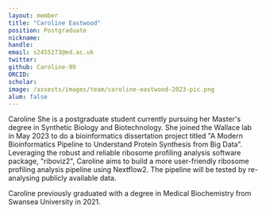 ```yaml
---
layout: member
title: "Caroline Eastwood"
position: Postgraduate
nickname:
handle: 
email: s2455273@ed.ac.uk
twitter: 
github: Caroline-99
ORCID: 
scholar: 
image: /assests/images/team/caroline-eastwood-2023-pic.png
alum: false
---
```


Caroline She is a postgraduate student currently pursuing her Master's degree in Synthetic Biology and Biotechnology. She joined the Wallace lab in May 2023 to do a bioinformatics dissertation project titled "A Modern Bioinformatics Pipeline to Understand Protein Synthesis from Big Data". Leveraging the robust and reliable ribosome profiling analysis software package, "riboviz2", Caroline aims to build a more user-friendly ribosome profiling analysis pipeline using Nextflow2. The pipeline will be tested by re-analysing publicly available data.

Caroline previously graduated with a degree in Medical Biochemistry from Swansea University in 2021.





